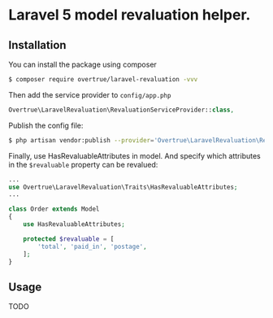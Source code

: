 # Laravel 5 model revaluation helper.



## Installation

You can install the package using composer

```sh
$ composer require overtrue/laravel-revaluation -vvv
```

Then add the service provider to `config/app.php`

```php
Overtrue\LaravelRevaluation\RevaluationServiceProvider::class,
```

Publish the config file:

```sh
$ php artisan vendor:publish --provider='Overtrue\LaravelRevaluation\RevaluationServiceProvider'
```

Finally, use HasRevaluableAttributes in model. And specify which attributes in the `$revaluable` property can be revalued:

```php
...
use Overtrue\LaravelRevaluation\Traits\HasRevaluableAttributes;
...

class Order extends Model
{
    use HasRevaluableAttributes;

    protected $revaluable = [
        'total', 'paid_in', 'postage',
    ];
}
```

## Usage

TODO